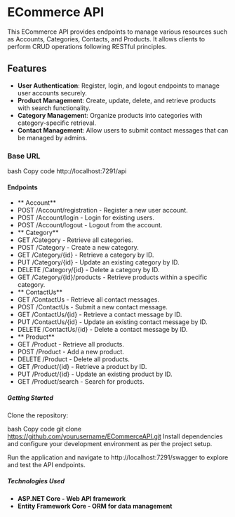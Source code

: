 # ECommerce API
This ECommerce API provides endpoints to manage various resources such as Accounts, Categories, Contacts, and Products. It allows clients to perform CRUD operations following RESTful principles.

## Features
- **User Authentication**: Register, login, and logout endpoints to manage user accounts securely.
- **Product Management**: Create, update, delete, and retrieve products with search functionality.
- **Category Managemen**t: Organize products into categories with category-specific retrieval.
- **Contact Management**: Allow users to submit contact messages that can be managed by admins.



### Base URL
bash
Copy code
http://localhost:7291/api
#### Endpoints
- ** Account**
- POST /Account/registration - Register a new user account.
- POST /Account/login - Login for existing users.
- POST /Account/logout - Logout from the account.
- ** Category**
- GET /Category - Retrieve all categories.
- POST /Category - Create a new category.
- GET /Category/{id} - Retrieve a category by ID.
- PUT /Category/{id} - Update an existing category by ID.
- DELETE /Category/{id} - Delete a category by ID.
- GET /Category/{id}/products - Retrieve products within a specific category.
- ** ContactUs**
- GET /ContactUs - Retrieve all contact messages.
- POST /ContactUs - Submit a new contact message.
- GET /ContactUs/{id} - Retrieve a contact message by ID.
- PUT /ContactUs/{id} - Update an existing contact message by ID.
- DELETE /ContactUs/{id} - Delete a contact message by ID.
- ** Product**
- GET /Product - Retrieve all products.
- POST /Product - Add a new product.
- DELETE /Product - Delete all products.
- GET /Product/{id} - Retrieve a product by ID.
- PUT /Product/{id} - Update an existing product by ID.
- GET /Product/search - Search for products.
##### Getting Started
Clone the repository:

bash
Copy code
git clone https://github.com/yourusername/ECommerceAPI.git
Install dependencies and configure your development environment as per the project setup.

Run the application and navigate to http://localhost:7291/swagger to explore and test the API endpoints.

##### Technologies Used
- **ASP.NET Core - Web API framework**
- **Entity Framework Core - ORM for data management**

